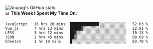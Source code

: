 
![Anurag's GitHub stats](https://github-readme-stats.vercel.app/api?username=supergczh&show_icons=true&theme=radical)
<br />
📊 **This Week I Spent My Time On:**

<!--START_SECTION:waka-->
```text
JavaScript   16 hrs 28 mins  █████████████░░░░░░░░░░░░   52.03 % 
Vue.js       7 hrs 13 mins   █████▓░░░░░░░░░░░░░░░░░░░   22.81 % 
LESS         3 hrs 12 mins   ██▓░░░░░░░░░░░░░░░░░░░░░░   10.13 % 
JSON         2 hrs 45 mins   ██▒░░░░░░░░░░░░░░░░░░░░░░   08.69 % 
Cheetah      1 hr 10 mins    █░░░░░░░░░░░░░░░░░░░░░░░░   03.70 % 
```
<!--END_SECTION:waka-->

